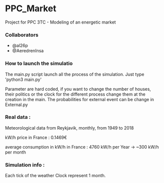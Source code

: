 # PPC_Market
Project for PPC 3TC - Modeling of an energetic market

### Collaborators
- @al26p
- @AeredrenInsa

### How to launch the simulatio
The main.py script launch all the process of the simulation. Just type 'python3 main.py'

Parameter are hard coded, if you want to change the number of houses, their politics or the clock for the different process change them at the creation in the main.
The probabilities for external event can be change in External.py

### Real data :
Meteorological data from Reykjavik, monthly, from 1949 to 2018

kW/h price in France : 0.1469€

average consumption in kW/h in France : 4760 kW/h per Year -> ~300 kW/h per month

### Simulation info :
Each tick of the weather Clock represent 1 month.
